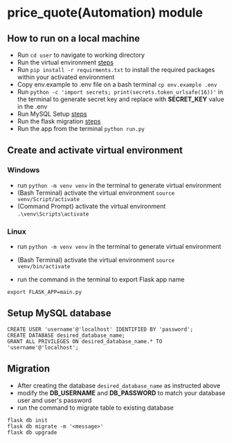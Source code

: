 # price_quote(Automation) module

## How to run on a local machine

- Run `cd user` to navigate to working directory
- Run the virtual environment [steps](#create-and-activate-virtual-environment)
- Run `pip install -r requirments.txt` to install the required packages within your activated environment
- Copy env.example to .env file on a bash terminal `cp env.example .env`
- Run `python -c 'import secrets; print(secrets.token_urlsafe(16))'` in the terminal to generate secret key and replace with **SECRET_KEY** value in the .env
- Run MySQL Setup [steps](#setup-mysql-database)
- Run the flask migration [steps](#migration)
- Run the app from the terminal `python run.py`

## Create and activate virtual environment

### Windows

- run `python -m venv venv` in the terminal to generate virtual environment
- (Bash Terminal) activate the virtual environment `source venv/Script/activate`
- (Command Prompt) activate the virtual environment `.\venv\Scripts\activate`

### Linux

- run `python -m venv venv` in the terminal to generate virtual environment
- (Bash Terminal) activate the virtual environment `source venv/bin/activate`

- run the command in the terminal to export Flask app name

```
export FLASK_APP=main.py
```

## Setup MySQL database

```
CREATE USER 'username'@'localhost' IDENTIFIED BY 'password';
CREATE DATABASE desired_database_name;
GRANT ALL PRIVILEGES ON desired_database_name.* TO 'username'@'localhost';
```

## Migration

- After creating the database `desired_database_name` as instructed above
- modify the **DB_USERNAME** and **DB_PASSWORD** to match your database user and user's password
- run the command to migrate table to existing database

```
flask db init
flask db migrate -m '<message>'
flask db upgrade
```
